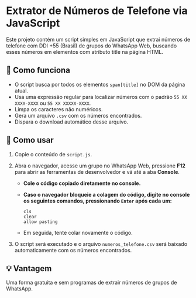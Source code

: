 # Extrator de Números de Telefone via JavaScript

Este projeto contém um script simples em JavaScript que extrai números de telefone com DDI +55 (Brasil) de grupos do WhatsApp Web, buscando esses números em elementos <span> com atributo title na página HTML.

## 🔧 Como funciona

- O script busca por todos os elementos `span[title]` no DOM da página atual.
- Usa uma expressão regular para localizar números com o padrão `55 XX XXXX-XXXX` ou `55 XX XXXXX-XXXX`.
- Limpa os caracteres não numéricos.
- Gera um arquivo `.csv` com os números encontrados.
- Dispara o download automático desse arquivo.

## 🚀 Como usar

1. Copie o conteúdo de `script.js`.

2. Abra o navegador, acesse um grupo no WhatsApp Web, pressione **F12** para abrir as ferramentas de desenvolvedor e vá até a aba **Console**.

   - **Cole o código copiado diretamente no console.**
   - **Caso o navegador bloqueie a colagem do código, digite no console os seguintes comandos, pressionando `Enter` após cada um:**

     ```
     cls
     clear
     allow pasting
     ```

   - Em seguida, tente colar novamente o código.

3. O script será executado e o arquivo `numeros_telefone.csv` será baixado automaticamente com os números encontrados.

## 💡 Vantagem

Uma forma gratuita e sem programas de extrair números de grupos de WhatsApp.

